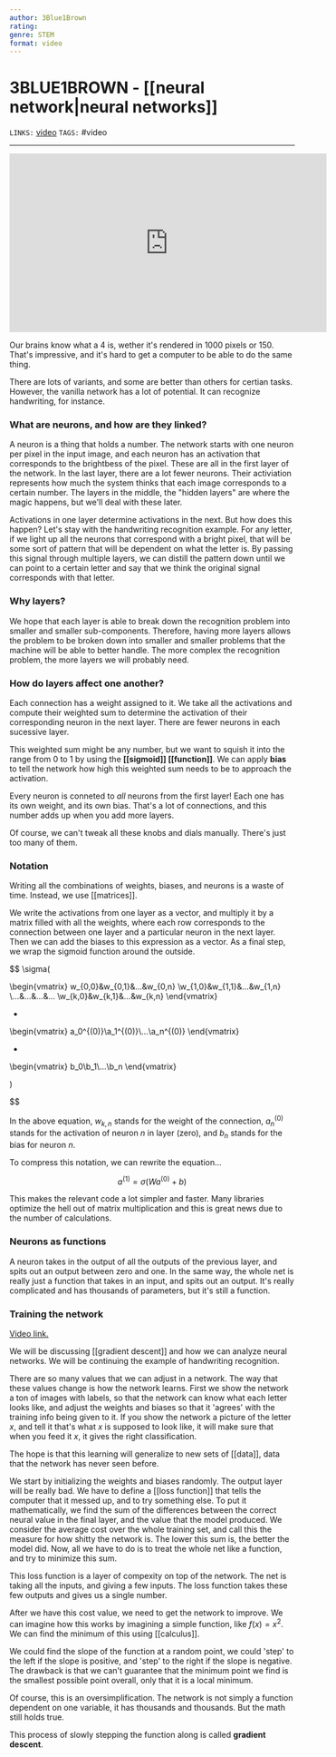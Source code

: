```yaml
---
author: 3Blue1Brown
rating:
genre: STEM
format: video
---
```

# 3BLUE1BROWN - [[neural network|neural networks]]
`LINKS:` [video](https://www.youtube.com/watch?v=aircAruvnKk) 
`TAGS:` #video 

---
<center>
<iframe width="560" height="315" src="https://www.youtube.com/embed/aircAruvnKk" title="YouTube video player" frameborder="0" allow="accelerometer; autoplay; clipboard-write; encrypted-media; gyroscope; picture-in-picture" allowfullscreen></iframe>
</center>

Our brains know what a 4 is, wether it's rendered in 1000 pixels or 150. That's impressive, and it's hard to get a computer to be able to do the same thing. 

There are lots of variants, and some are better than others for certian tasks. However, the vanilla network has a lot of potential. It can recognize handwriting, for instance. 

### What are neurons, and how are they linked? 
A neuron is a thing that holds a number. The network starts with one neuron per pixel in the input image, and each neuron has an activation that corresponds to the brightbess of the pixel. These are all in the first layer of the network. In the last layer, there are a lot fewer neurons. Their activiation represents how much the system thinks that each image corresponds to a certain number. The layers in the middle, the "hidden layers" are where the magic happens, but we'll deal with these later. 

Activations in one layer determine activations in the next. But how does this happen? Let's stay with the handwriting recognition example. For any letter, if we light up all the neurons that correspond with a bright pixel, that will be some sort of pattern that will be dependent on what the letter is. By passing this signal through multiple layers, we can distill the pattern down until we can point to a certain letter and say that we think the original signal corresponds with that letter. 

### Why layers?
We hope that each layer is able to break down the recognition problem into smaller and smaller sub-components. Therefore, having more layers allows the problem to be broken down into smaller and smaller problems that the machine will be able to better handle. The more complex the recognition problem, the more layers we will probably need. 

### How do layers affect one another?
Each connection has a weight assigned to it. We take all the activations and compute their weighted sum to determine the activation of their corresponding neuron in the next layer. There are fewer neurons in each sucessive layer. 

This weighted sum might be any number, but we want to squish it into the range from 0 to 1 by using the **[[sigmoid]] [[function]]**. We can apply **bias** to tell the network how high this weighted sum needs to be to approach the activation. 

Every neuron is conneted to *all* neurons from the first layer! Each one has its own weight, and its own bias. That's a lot of connections, and this number adds up when you add more layers. 

Of course, we can't tweak all these knobs and dials manually. There's just too many of them. 

### Notation
Writing all the combinations of weights, biases, and neurons is a waste of time. Instead, we use [[matrices]]. 

We write the activations from one layer as a vector, and multiply it by a matrix filled with all the weights, where each row corresponds to the connection between one layer and a particular neuron in the next layer. Then we can add the biases to this expression as a vector. As a final step, we wrap the sigmoid function around the outside. 

$$
\sigma(

\begin{vmatrix}
w_{0,0}&w_{0,1}&...&w_{0,n}
\\w_{1,0}&w_{1,1}&...&w_{1,n}
\\...&...&...&...
\\w_{k,0}&w_{k,1}&...&w_{k,n}
\end{vmatrix}
			
*

\begin{vmatrix}
a_0^{(0)}\\a_1^{(0)}\\...\\a_n^{(0)}
\end{vmatrix}

+

\begin{vmatrix}
b_0\\b_1\\...\\b_n
\end{vmatrix}

)

$$

In the above equation, $w_{k,n}$ stands for the weight of the connection, $a_n^{(0)}$ stands for the activation of neuron *n* in layer (zero), and $b_n$ stands for the bias for neuron *n*.

To compress this notation, we can rewrite the equation...

$$
a^{(1)} = \sigma(Wa^{(0)}+b)
$$

This makes the relevant code a lot simpler and faster. Many libraries optimize the hell out of matrix multiplication and this is great news due to the number of calculations. 

### Neurons as functions
A neuron takes in the output of all the outputs of the previous layer, and spits out an output between zero and one. In the same way, the whole net is really just a function that takes in an input, and spits out an output. It's really complicated and has thousands of parameters, but it's still a function. 

### Training the network
[Video link.](https://www.youtube.com/watch?v=IHZwWFHWa-w)

We will be discussing [[gradient descent]] and how we can analyze neural networks. We will be continuing the example of handwriting recognition. 

There are so many values that we can adjust in a network. The way that these values change is how the network learns. First we show the network a ton of images with labels, so that the network can know what each letter looks like, and adjust the weights and biases so that it 'agrees' with the training info being given to it. If you show the network a picture of the letter *x*, and tell it that's what *x* is supposed to look like, it will make sure that when you feed it *x*, it gives the right classification.

The hope is that this learning will generalize to new sets of [[data]], data that the network has never seen before. 

We start by initializing the weights and biases randomly. The output layer will be really bad. We have to define a [[loss function]] that tells the computer that it messed up, and to try something else. To put it mathematically, we find the sum of the differences between the correct neural value in the final layer, and the value that the model produced. We consider the average cost over the whole training set, and call this the measure for how shitty the network is. The lower this sum is, the better the model did. Now, all we have to do is to treat the whole net like a function, and try to minimize this sum. 

This loss function is a layer of compexity on top of the network. The net is taking all the inputs, and giving a few inputs. The loss function takes these few outputs and gives us a single number.

After we have this cost value, we need to get the network to improve. We can imagine how this works by imagining a simple function, like $f(x)=x^2$. We can find the minimum of this using [[calculus]]. 

We could find the slope of the function at a random point, we could 'step' to the left if the slope is positive, and 'step' to the right if the slope is negative. The drawback is that we can't guarantee that the minimum point we find is the smallest possible point overall, only that it is a local minimum. 

Of course, this is an oversimplification. The network is not simply a function dependent on one variable, it has thousands and thousands. But the math still holds true. 

This process of slowly stepping the function along is called **gradient descent**.  